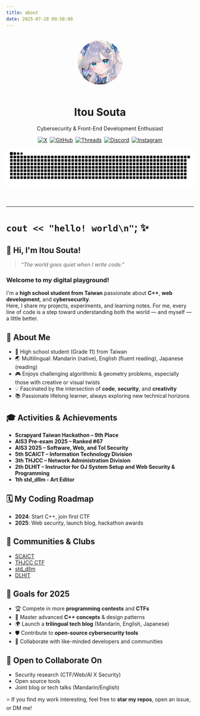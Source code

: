 ```yaml
---
title: about
date: 2025-07-28 09:58:09
---
```

<style>
a[target="_blank"]::after,
a.external-link::after {
  display: none !important;
  content: none !important;
}
a img:hover {
  transform: scale(1.05);
  transition: transform 0.3s ease;
}
@media (max-width: 480px) {
  div[style*="display:flex"] {
    flex-direction: column;
    align-items: center;
  }
}
</style>
<br>
<div align="center">
  <img src="/img/avatar.webp" alt="avatar" width="120" style="border-radius:50%;margin-bottom:1em;" />  
  <h1>Itou Souta</h1>  
  <p>Cybersecurity & Front-End Development Enthusiast</p>  
  <div style="display:flex;justify-content:center;flex-wrap:wrap;gap:0.5em;">  
    <!-- Social links omitted in translation -->
  </div>  
  <div style="display:flex;justify-content:center;flex-wrap:wrap;gap:0.5em;">
    <a href="https://x.com/itou_souta15" target="_blank">
      <img src="https://img.shields.io/badge/X-000000?style=for-the-badge&logo=x&logoColor=white" alt="X" />
    </a>
    <a href="https://github.com/itou-souta" target="_blank">
      <img src="https://img.shields.io/badge/GitHub-181717?style=for-the-badge&logo=github&logoColor=white" alt="GitHub" />
    </a>
    <a href="https://www.threads.net/@itou.souta15" target="_blank">
      <img src="https://img.shields.io/badge/Threads-000000?style=for-the-badge&logo=threads&logoColor=white" alt="Threads" />
    </a>
    <a href="https://discord.gg/uAX6h9VmA4" target="_blank">
      <img src="https://img.shields.io/badge/Discord-5865F2?style=for-the-badge&logo=discord&logoColor=white" alt="Discord" />
    </a>
    <a href="https://instagram.com/itousouta15" target="_blank">
      <img src="https://img.shields.io/badge/Instagram-E4405F?style=for-the-badge&logo=instagram&logoColor=white" alt="Instagram" />
    </a>
  </div>
  <picture>
    <source srcset="/img/github-user-contributiond.svg" media="(prefers-color-scheme: dark)">
    <img src="/img/github-user-contribution.svg" alt="GitHub 貢獻圖" style="max-width:100%;margin:1em auto;display:block;" />
  </picture>
</div>

<br>

---

# `cout << "hello! world\n"`; ✨
## 👋 Hi, I'm Itou Souta!
> *“The world goes quiet when I write code.”*  

### Welcome to my digital playground!  
I'm a **high school student from Taiwan** passionate about **C++**, **web development**, and **cybersecurity**.  
Here, I share my projects, experiments, and learning notes. For me, every line of code is a step toward understanding both the world — and myself — a little better.  


## 🌟 About Me
- 🏫 High school student (Grade 11) from Taiwan  
- 🌏 Multilingual: Mandarin (native), English (fluent reading), Japanese (reading)  
- 🎮 Enjoys challenging algorithmic & geometry problems, especially those with creative or visual twists  
- 💡 Fascinated by the intersection of **code**, **security**, and **creativity**  
- 📚 Passionate lifelong learner, always exploring new technical horizons  


## 🎓 Activities & Achievements
- **Scrapyard Taiwan Hackathon – 9th Place**  
- **AIS3 Pre-exam 2025 – Ranked #67**  
- **AIS3 2025 – Software, Web, and ToI Security**  
- **5th SCAICT – Information Technology Division**  
- **3th THJCC – Network Administration Division**  
- **2th DLHIT – Instructor for OJ System Setup and Web Security & Programming**
- **1th std_dllm - Art Editor**

## 🗓️ My Coding Roadmap
- **2024**: Start C++, join first CTF
- **2025**: Web security, launch blog, hackathon awards

## 🤝 Communities & Clubs
- [SCAICT](https://scaict.org/)
- [THJCC CTF](https://www.instagram.com/thjcc.tw/)
- [std_dllm](https://www.instagram.com/std_dllm_?utm_source=ig_web_button_share_sheet&igsh=ZDNlZDc0MzIxNw==)
- [DLHIT](https://www.instagram.com/dlhit_?utm_source=ig_web_button_share_sheet&igsh=ZDNlZDc0MzIxNw==)

## 🎯 Goals for 2025
- 🏆 Compete in more **programming contests** and **CTFs**  
- 📖 Master advanced **C++ concepts** & design patterns  
- 🌍 Launch a **trilingual tech blog** (Mandarin, English, Japanese)  
- 🛡️ Contribute to **open-source cybersecurity tools**  
- 🤝 Collaborate with like-minded developers and communities  

## 🤗 Open to Collaborate On
- Security research (CTF/Web/AI X Security)
- Open source tools
- Joint blog or tech talks (Mandarin/English)

⭐ If you find my work interesting, feel free to **star my repos**, open an issue, or DM me!

